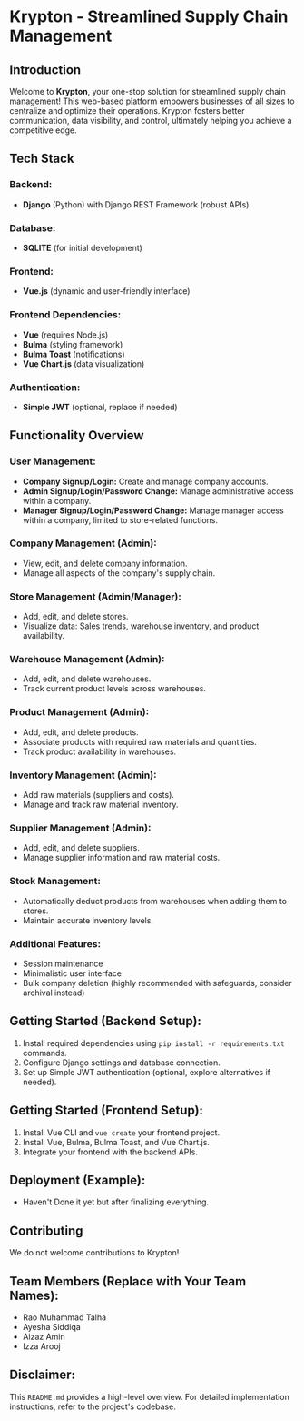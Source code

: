 # **Krypton - Streamlined Supply Chain Management**

## **Introduction**

Welcome to **Krypton**, your one-stop solution for streamlined supply chain management! This web-based platform empowers businesses of all sizes to centralize and optimize their operations. Krypton fosters better communication, data visibility, and control, ultimately helping you achieve a competitive edge.

## **Tech Stack**

### **Backend:**
- **Django** (Python) with Django REST Framework (robust APIs)

### **Database:**
- **SQLITE** (for initial development)

### **Frontend:**
- **Vue.js** (dynamic and user-friendly interface)

### **Frontend Dependencies:**
- **Vue** (requires Node.js)
- **Bulma** (styling framework)
- **Bulma Toast** (notifications)
- **Vue Chart.js** (data visualization)

### **Authentication:**
- **Simple JWT** (optional, replace if needed)

## **Functionality Overview**

### **User Management:**
- **Company Signup/Login:** Create and manage company accounts.
- **Admin Signup/Login/Password Change:** Manage administrative access within a company.
- **Manager Signup/Login/Password Change:** Manage manager access within a company, limited to store-related functions.

### **Company Management (Admin):**
- View, edit, and delete company information.
- Manage all aspects of the company's supply chain.

### **Store Management (Admin/Manager):**
- Add, edit, and delete stores.
- Visualize data: Sales trends, warehouse inventory, and product availability.

### **Warehouse Management (Admin):**
- Add, edit, and delete warehouses.
- Track current product levels across warehouses.

### **Product Management (Admin):**
- Add, edit, and delete products.
- Associate products with required raw materials and quantities.
- Track product availability in warehouses.

### **Inventory Management (Admin):**
- Add raw materials (suppliers and costs).
- Manage and track raw material inventory.

### **Supplier Management (Admin):**
- Add, edit, and delete suppliers.
- Manage supplier information and raw material costs.

### **Stock Management:**
- Automatically deduct products from warehouses when adding them to stores.
- Maintain accurate inventory levels.

### **Additional Features:**
- Session maintenance
- Minimalistic user interface
- Bulk company deletion (highly recommended with safeguards, consider archival instead)

## **Getting Started (Backend Setup):**
1. Install required dependencies using `pip install -r requirements.txt` commands.
2. Configure Django settings and database connection.
3. Set up Simple JWT authentication (optional, explore alternatives if needed).

## **Getting Started (Frontend Setup):**
1. Install Vue CLI and `vue create` your frontend project.
2. Install Vue, Bulma, Bulma Toast, and Vue Chart.js.
3. Integrate your frontend with the backend APIs.

## **Deployment (Example):**
- Haven't Done it yet but after finalizing everything.

## **Contributing**

We do not welcome contributions to Krypton!

## **Team Members (Replace with Your Team Names):**
- Rao Muhammad Talha
- Ayesha Siddiqa
- Aizaz Amin
- Izza Arooj

## **Disclaimer:**

This `README.md` provides a high-level overview. For detailed implementation instructions, refer to the project's codebase.
